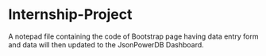 # Internship-Project
A notepad file containing the code of Bootstrap page having data entry form and data will then updated to the JsonPowerDB Dashboard. 
